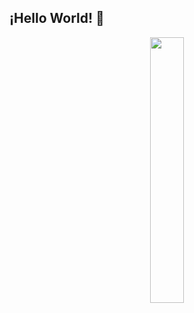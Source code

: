 ## ¡Hello World! 👋

<div align="center">
  <img width = "33%" src="[https://i.imgur.com/8BgVXcY.png](https://media.giphy.com/media/v1.Y2lkPTc5MGI3NjExMXAycGVkbjE4ZnVwbDBtdmZ5OWlzMzdsMnMzcGd4cDFzcTduc2VlOSZlcD12MV9naWZzX3NlYXJjaCZjdD1n/XCsuZw0hWj8B2/giphy.gif)">
</div>
